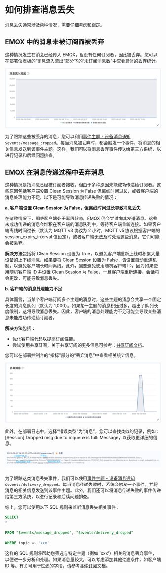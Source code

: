 # 如何排查消息丢失

消息丢失通常涉及两种情况，需要仔细考虑和跟踪。

## EMQX 中的消息未被订阅而被丢弃

这种情况发生在消息已经传入 EMQX，但没有任何订阅者，因此被丢弃。您可以在部署仪表板的“消息流入流出”部分下的“未订阅消息数”中查看具体的丢弃统计。

   ![未订阅而丢弃指标](./_assets/message_dropped_unsubscribe_metrics.png)

为了跟踪这些被丢弃的消息，您可以利用[事件主题 - 设备消息通知](../rule_engine/rule_engine_events.md#设备消息通知)`$events/message_dropped`。每当消息被丢弃时，都会触发一个事件，将消息的相关信息发送到该事件主题。这样，我们可以将消息丢弃事件传送给第三方系统，以进行记录和后续问题排查。

## EMQX 在消息传递过程中丢弃消息

这种情况是指消息已经被订阅者接收，但由于多种原因未能成功传递给订阅者。这些原因包括客户端设置 Clean Session 为 False 但离线时间过长，或者客户端的消息处理能力不足。以下是可能导致消息传递失败的情况：

**a. 客户端设置 Clean Session 为 False，但离线时间过长导致消息丢失**

在这种情况下，即使客户端处于离线状态，EMQX 仍会尝试向其发送消息。这些未成功传递的消息会堆积在客户端的消息队列中，等待客户端重新连接。如果客户端离线时间过长（默认为 MQTT v3 协议为 2 小时，MQTT v5 协议根据客户端的 session_expiry_interval 值设定），或者客户端无法及时处理这些消息，它们可能会被丢弃。

**解决方法**包括将 Clean Session 设置为 True，以避免客户端重新上线时积累大量设备的上下线消息。如果要将 Clean Session 设置为 False，请设置自动重连机制，以避免客户端长时间离线。此外，需要避免使用随机客户端 ID，因为如果使用随机客户端 ID 并设置 Clean Session 为 False，一旦客户端重新连接，会话将会更改，可能导致消息丢失。

**b. 客户端的消息处理能力不足**

具体而言，当某个客户端订阅多个主题的消息时，这些主题的消息会共享一个固定长度的消息队列（默认为 1,000）。如果某一主题的消息积压过多，超出了队列长度限制，这将导致消息丢失。因此，客户端的消息处理能力不足可能会导致某些消息未能成功传递给订阅者。

**解决方法**包括：

- 优化客户端代码以提高订阅性能。
- 尝试使用共享订阅，关于共享订阅的更多信息可参考：[共享订阅文档](https://docs.emqx.com/zh/cloud/latest/connect_to_deployments/shared_subscription.html#%E5%85%B1%E4%BA%AB%E8%AE%A2%E9%98%85%E5%89%8D%E7%BC%80%E6%A0%BC%E5%BC%8F)。

您可以在部署控制台的“指标”部分的“丢弃消息”中查看相关统计信息。

   ![消息队列满丢弃指标](./_assets/message_dropped_queue_full_metrics.png)

此外，在部署日志中，选择“错误类型”为“消息”，您可以查找类似的记录，例如：[Session] Dropped msg due to mqueue is full: Message，以获取更详细的信息。

   ![消息队列满丢弃日志](./_assets/message_dropped_queue_full_logs.png)

为了跟踪这类消息丢失事件，我们可以使用[事件主题 - 设备消息通知](https://docs.emqx.com/zh/cloud/latest/rule_engine/rule_engine_events.html#设备消息通知)`$events/delivery_dropped`。每当消息传递失败时，系统会触发一个事件，并将消息的相关信息发送到该事件主题。此外，我们还可以将消息传递失败的事件传递给第三方系统，以进行记录和后续问题排查。

综上，您可以使用以下 SQL 规则来监听消息丢失相关事件：

```sql
SELECT
*

FROM "$events/message_dropped", "$events/delivery_dropped"

WHERE topic =~ 'xxx'
```

这样的 SQL 规则将帮助您筛选与特定主题（例如 'xxx'）相关的消息丢弃事件，以便进一步分析和处理。如果消息量较大，可以考虑添加其他过滤条件，如客户端 ID 等。有关可用于过滤的字段，请参考[事件订阅](https://docs.emqx.com/zh/cloud/latest/rule_engine/rule_engine_events.html#%E8%AE%BE%E5%A4%87%E6%B6%88%E6%81%AF%E9%80%9A%E7%9F%A5)文档。
